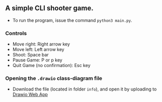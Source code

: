 ## A simple CLI shooter game.

- To run the program, issue the command `python3 main.py`.

### Controls
- Move right: Right arrow key
- Move left: Left arrow key
- Shoot: Space bar
- Pause Game: P or p key
- Quit Game (no confirmation): Esc key 

### Opening the `.drawio` class-diagram file
- Download the file (located in folder `info`), and open it by uploading to [Drawio Web App](https://app.diagrams.net/)